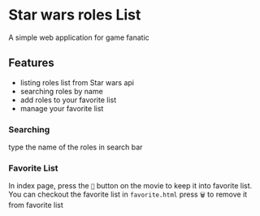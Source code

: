 # Star wars roles List
A simple web application for game fanatic

## Features
- listing roles list from Star wars api
- searching roles by name
- add roles to your favorite list
- manage your favorite list

### Searching
type the name of the roles in search bar
### Favorite List
In index page, press the `🤍` button on the movie to keep it into favorite list.
You can checkout the favorite list in `favorite.html`
press `🗑️` to remove it from favorite list